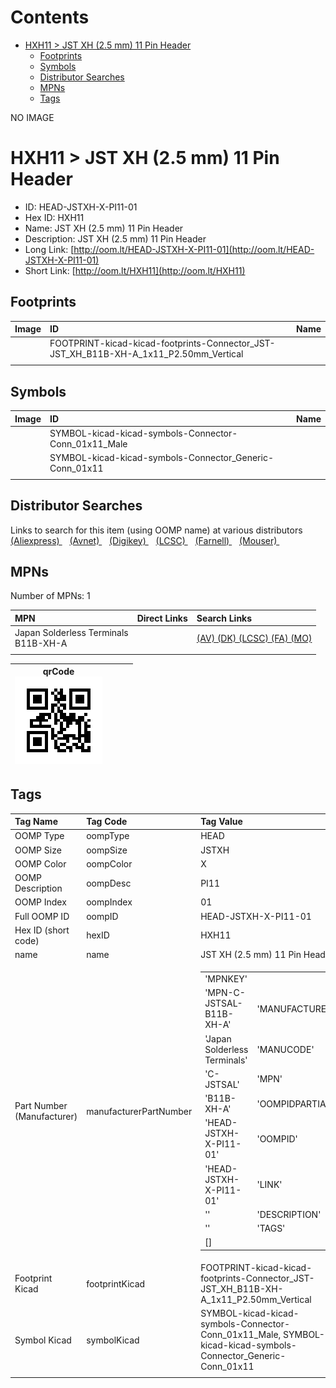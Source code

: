 



Contents
========

* [HXH11 > JST XH (2.5 mm) 11 Pin Header](#hxh11--jst-xh-25-mm-11-pin-header)
	* [Footprints](#footprints)
	* [Symbols](#symbols)
	* [Distributor Searches](#distributor-searches)
	* [MPNs](#mpns)
	* [Tags](#tags)
  
NO IMAGE  
# HXH11 > JST XH (2.5 mm) 11 Pin Header

- ID: HEAD-JSTXH-X-PI11-01
- Hex ID: HXH11
- Name: JST XH (2.5 mm) 11 Pin Header
- Description: JST XH (2.5 mm) 11 Pin Header
- Long Link: [http://oom.lt/HEAD-JSTXH-X-PI11-01](http://oom.lt/HEAD-JSTXH-X-PI11-01)
- Short Link: [http://oom.lt/HXH11](http://oom.lt/HXH11)

## Footprints
  

|Image|ID|Name|
| :--- | :--- | :--- |
||FOOTPRINT-kicad-kicad-footprints-Connector_JST-JST_XH_B11B-XH-A_1x11_P2.50mm_Vertical||
||||

## Symbols
  

|Image|ID|Name|
| :--- | :--- | :--- |
|![]()|SYMBOL-kicad-kicad-symbols-Connector-Conn_01x11_Male||
|![]()|SYMBOL-kicad-kicad-symbols-Connector_Generic-Conn_01x11||
||||

## Distributor Searches
  
Links to search for this item (using OOMP name) at various distributors  
[(Aliexpress) ](https://www.aliexpress.com/wholesale?SearchText=1117JST+XH+2.5+mm+11+Pin+Header)&nbsp;&nbsp;&nbsp;[(Avnet) ](https://www.avnet.com/shop/us/search/JST+XH+2.5+mm+11+Pin+Header)&nbsp;&nbsp;&nbsp;[(Digikey) ](https://www.digikey.co.uk/en/products/result?s=JST+XH+2.5+mm+11+Pin+Header)&nbsp;&nbsp;&nbsp;[(LCSC) ](https://www.lcsc.com/search?q=JST+XH+2.5+mm+11+Pin+Header)&nbsp;&nbsp;&nbsp;[(Farnell) ](https://uk.farnell.com/search?st=JST+XH+2.5+mm+11+Pin+Header)&nbsp;&nbsp;&nbsp;[(Mouser) ](https://www.mouser.com/c/?q=JST+XH+2.5+mm+11+Pin+Header)&nbsp;&nbsp;&nbsp;
## MPNs
  
Number of MPNs: 1  

|MPN|Direct Links|Search Links|
| :--- | :--- | :--- |
|Japan Solderless Terminals<br>B11B-XH-A||[(AV) ](https://www.avnet.com/shop/us/search/B11B-XH-A)[(DK) ](https://www.digikey.co.uk/products/en?keywords=B11B-XH-A)[(LCSC) ](https://www.lcsc.com/search?q=B11B-XH-A)[(FA) ](https://uk.farnell.com/search?st=B11B-XH-A)[(MO) ](https://www.mouser.com/c/?q=B11B-XH-A)|
||||
  

|qrCode<br>[![](https://raw.githubusercontent.com/oomlout/oomlout_OOMP_parts_V2/main/HEAD/JSTXH/X/PI11/01/qrCode_140.png)](https://github.com/oomlout/oomlout_OOMP_parts_V2/tree/main/HEAD/JSTXH/X/PI11/01/qrCode.png)||||
| :---: | :---: | :---: | :---: |

## Tags
  

|Tag Name|Tag Code|Tag Value|
| :--- | :--- | :--- |
|OOMP Type|oompType|HEAD|
|OOMP Size|oompSize|JSTXH|
|OOMP Color|oompColor|X|
|OOMP Description|oompDesc|PI11|
|OOMP Index|oompIndex|01|
|Full OOMP ID|oompID|HEAD-JSTXH-X-PI11-01|
|Hex ID (short code)|hexID|HXH11|
|name|name|JST XH (2.5 mm) 11 Pin Header|
|Part Number (Manufacturer)|manufacturerPartNumber|<table><tr><td>'MPNKEY'</td></tr><tr><td> 'MPN-C-JSTSAL-B11B-XH-A'</td><td> 'MANUFACTURER'</td></tr><tr><td> 'Japan Solderless Terminals'</td><td> 'MANUCODE'</td></tr><tr><td> 'C-JSTSAL'</td><td> 'MPN'</td></tr><tr><td> 'B11B-XH-A'</td><td> 'OOMPIDPARTIAL'</td></tr><tr><td> 'HEAD-JSTXH-X-PI11-01'</td><td> 'OOMPID'</td></tr><tr><td> 'HEAD-JSTXH-X-PI11-01'</td><td> 'LINK'</td></tr><tr><td> ''</td><td> 'DESCRIPTION'</td></tr><tr><td> ''</td><td> 'TAGS'</td></tr><tr><td> []</td></tr></table>|
|Footprint Kicad|footprintKicad|FOOTPRINT-kicad-kicad-footprints-Connector_JST-JST_XH_B11B-XH-A_1x11_P2.50mm_Vertical|
|Symbol Kicad|symbolKicad|SYMBOL-kicad-kicad-symbols-Connector-Conn_01x11_Male, SYMBOL-kicad-kicad-symbols-Connector_Generic-Conn_01x11|
||||
